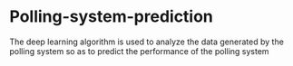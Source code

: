 # Polling-system-prediction
The deep learning algorithm is used to analyze the data generated by the polling system so as to predict the performance of the polling system
